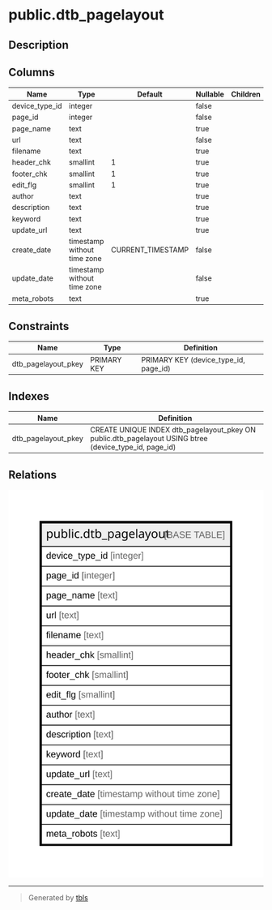 # public.dtb_pagelayout

## Description

## Columns

| Name | Type | Default | Nullable | Children | Parents | Comment |
| ---- | ---- | ------- | -------- | -------- | ------- | ------- |
| device_type_id | integer |  | false |  |  |  |
| page_id | integer |  | false |  |  |  |
| page_name | text |  | true |  |  |  |
| url | text |  | false |  |  |  |
| filename | text |  | true |  |  |  |
| header_chk | smallint | 1 | true |  |  |  |
| footer_chk | smallint | 1 | true |  |  |  |
| edit_flg | smallint | 1 | true |  |  |  |
| author | text |  | true |  |  |  |
| description | text |  | true |  |  |  |
| keyword | text |  | true |  |  |  |
| update_url | text |  | true |  |  |  |
| create_date | timestamp without time zone | CURRENT_TIMESTAMP | false |  |  |  |
| update_date | timestamp without time zone |  | false |  |  |  |
| meta_robots | text |  | true |  |  |  |

## Constraints

| Name | Type | Definition |
| ---- | ---- | ---------- |
| dtb_pagelayout_pkey | PRIMARY KEY | PRIMARY KEY (device_type_id, page_id) |

## Indexes

| Name | Definition |
| ---- | ---------- |
| dtb_pagelayout_pkey | CREATE UNIQUE INDEX dtb_pagelayout_pkey ON public.dtb_pagelayout USING btree (device_type_id, page_id) |

## Relations

![er](public.dtb_pagelayout.svg)

---

> Generated by [tbls](https://github.com/k1LoW/tbls)
